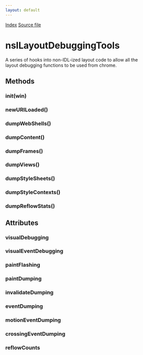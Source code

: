 ```yaml
---
layout: default
---
```

<div id='links'><a href="../index.html">Index</a>
<a href="http://dxr.mozilla.org/mozilla-central/source/layout/tools/layout-debug/src/nsILayoutDebuggingTools.idl">Source file</a>
</div>

# nsILayoutDebuggingTools #
  
A series of hooks into non-IDL-ized layout code to allow all the  
layout debugging functions to be used from chrome.  
  

## Methods ##

### init(win) ###

### newURILoaded() ###

### dumpWebShells() ###

### dumpContent() ###

### dumpFrames() ###

### dumpViews() ###

### dumpStyleSheets() ###

### dumpStyleContexts() ###

### dumpReflowStats() ###

## Attributes ##

### visualDebugging ###

### visualEventDebugging ###

### paintFlashing ###

### paintDumping ###

### invalidateDumping ###

### eventDumping ###

### motionEventDumping ###

### crossingEventDumping ###

### reflowCounts ###

